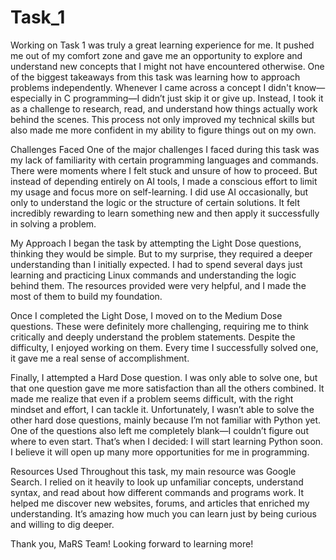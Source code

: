 # Task_1 
Working on Task 1 was truly a great learning experience for me. It pushed me out of my comfort zone and gave me an opportunity to explore and understand new concepts that I might not have encountered otherwise. One of the biggest takeaways from this task was learning how to approach problems independently. Whenever I came across a concept I didn't know—especially in C programming—I didn’t just skip it or give up. Instead, I took it as a challenge to research, read, and understand how things actually work behind the scenes. This process not only improved my technical skills but also made me more confident in my ability to figure things out on my own.

Challenges Faced
One of the major challenges I faced during this task was my lack of familiarity with certain programming languages and commands. There were moments where I felt stuck and unsure of how to proceed. But instead of depending entirely on AI tools, I made a conscious effort to limit my usage and focus more on self-learning. I did use AI occasionally, but only to understand the logic or the structure of certain solutions. It felt incredibly rewarding to learn something new and then apply it successfully in solving a problem.

My Approach
I began the task by attempting the Light Dose questions, thinking they would be simple. But to my surprise, they required a deeper understanding than I initially expected. I had to spend several days just learning and practicing Linux commands and understanding the logic behind them. The resources provided were very helpful, and I made the most of them to build my foundation.

Once I completed the Light Dose, I moved on to the Medium Dose questions. These were definitely more challenging, requiring me to think critically and deeply understand the problem statements. Despite the difficulty, I enjoyed working on them. Every time I successfully solved one, it gave me a real sense of accomplishment.

Finally, I attempted a Hard Dose question. I was only able to solve one, but that one question gave me more satisfaction than all the others combined. It made me realize that even if a problem seems difficult, with the right mindset and effort, I can tackle it. Unfortunately, I wasn’t able to solve the other hard dose questions, mainly because I’m not familiar with Python yet. One of the questions also left me completely blank—I couldn’t figure out where to even start. That’s when I decided: I will start learning Python soon. I believe it will open up many more opportunities for me in programming.

Resources Used
Throughout this task, my main resource was Google Search. I relied on it heavily to look up unfamiliar concepts, understand syntax, and read about how different commands and programs work. It helped me discover new websites, forums, and articles that enriched my understanding. It’s amazing how much you can learn just by being curious and willing to dig deeper.



Thank you, MaRS Team!
Looking forward to learning more!
